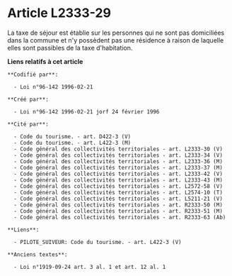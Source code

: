 # Article L2333-29

La taxe de séjour est établie sur les personnes qui ne sont pas domiciliées dans la commune et n'y possèdent pas une
résidence à raison de laquelle elles sont passibles de la taxe d'habitation.

**Liens relatifs à cet article**

	**Codifié par**:

	  - Loi n°96-142 1996-02-21

	**Créé par**:

	  - Loi n°96-142 1996-02-21 jorf 24 février 1996

	**Cité par**:

	  - Code du tourisme. - art. D422-3 (V)
	  - Code du tourisme. - art. L422-3 (M)
	  - Code général des collectivités territoriales - art. L2333-30 (V)
	  - Code général des collectivités territoriales - art. L2333-34 (V)
	  - Code général des collectivités territoriales - art. L2333-36 (M)
	  - Code général des collectivités territoriales - art. L2333-37 (M)
	  - Code général des collectivités territoriales - art. L2333-42 (V)
	  - Code général des collectivités territoriales - art. L2333-43 (M)
	  - Code général des collectivités territoriales - art. L2572-58 (V)
	  - Code général des collectivités territoriales - art. L2574-10 (T)
	  - Code général des collectivités territoriales - art. L5211-21 (V)
	  - Code général des collectivités territoriales - art. R2333-50 (M)
	  - Code général des collectivités territoriales - art. R2333-51 (M)
	  - Code général des collectivités territoriales - art. R2333-63 (Ab)

	**Liens**:

	  - PILOTE_SUIVEUR: Code du tourisme. - art. L422-3 (V)

	**Anciens textes**:

	  - Loi n°1919-09-24 art. 3 al. 1 et art. 12 al. 1
